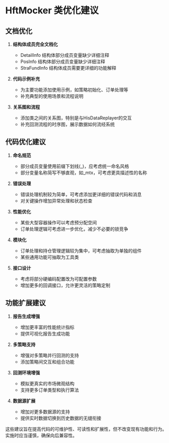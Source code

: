 # HftMocker 类优化建议

## 文档优化

1. **结构体成员完全文档化**
   - DetailInfo 结构体部分成员变量缺少详细注释
   - PosInfo 结构体部分成员变量缺少详细注释
   - StraFundInfo 结构体成员需要更详细的功能解释

2. **代码示例补充**
   - 为主要功能添加使用示例，如策略初始化、订单处理等
   - 补充典型的使用场景和流程说明

3. **关系图和流程**
   - 添加类之间的关系图，特别是与HisDataReplayer的交互
   - 补充回测流程的时序图，展示数据如何流经系统

## 代码优化建议

1. **命名规范**
   - 部分成员变量使用前缀下划线(_)，应考虑统一命名风格
   - 部分变量名称简写不够直观，如_mtx，可考虑更具描述性的名称

2. **错误处理**
   - 错误处理机制较为简单，可考虑添加更详细的错误代码和消息
   - 对关键操作增加异常处理和状态检查

3. **性能优化**
   - 某些大型容器操作可以考虑预分配空间
   - 订单处理逻辑可考虑进一步优化，减少不必要的锁竞争

4. **模块化**
   - 订单处理和持仓管理逻辑较为集中，可考虑抽取为单独的组件
   - 某些通用功能可抽取为工具类

5. **接口设计**
   - 考虑将部分硬编码配置改为可配置参数
   - 增加更多的回调接口，允许更灵活的策略定制

## 功能扩展建议

1. **报告生成增强**
   - 增加更丰富的性能统计指标
   - 提供可视化报告生成功能

2. **多策略支持**
   - 增强对多策略并行回测的支持
   - 添加策略间交互和组合功能

3. **回测环境增强**
   - 模拟更真实的市场微观结构
   - 支持更多订单类型和执行算法

4. **数据源扩展**
   - 增加对更多数据源的支持
   - 提供实时数据切换到历史数据的无缝衔接

这些建议旨在提高代码的可维护性、可读性和扩展性，但不改变现有功能和行为。实施时应当谨慎，确保向后兼容性。
